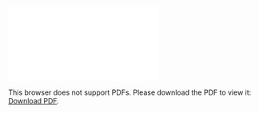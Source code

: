 <object data="christ-in-song/CIS1908pdfs/350.pdf" type="application/pdf" width="100%" height="1024px">
    <embed src="christ-in-song/CIS1908pdfs/350.pdf">
        <p>This browser does not support PDFs. Please download the PDF to view it: <a href="christ-in-song/CIS1908pdfs/350.pdf">Download PDF</a>.</p>
    </embed>
</object>
